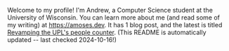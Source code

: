 Welcome to my profile! I'm Andrew, a Computer Science student at the University of Wisconsin. You can learn more about me (and read some of my writing) at https://amoses.dev. It has 1 blog post, and the latest is titled [Revamping the UPL's people counter](http://amoses.dev/blog/upl-people-counter/). (This README is automatically updated -- last checked 2024-10-16!)
